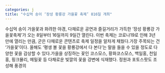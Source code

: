 ```yaml
---
categories: j
title: "수십억 송이 ‘장성 황룡강 가을꽃 축제’ 816일 개최"
---
```

수십억 송이 가을꽃과 화려한 야경, 다채로운 공연과 즐길거리가 가득한 ‘장성 황룡강 가을꽃축제’가 오는 8일부터 16일까지 9일간 열린다. 이번 축제는 코로나19로 인해 3년 만에 열리는 만큼, 군은 다채로운 콘텐츠로 축제 일정을 알차게 채웠다.가장 주목되는 건 ‘가을꽃’이다. 올해도 ‘평생 볼 꽃을 황룡강에서 다 본다’는 말을 들을 수 있을 정도로 다양한 꽃을 감상할 수 있다.가을을 상징하는 꽃인 코스모스, 황화코스모스, 백일홍, 천일홍, 핑크뮬리, 메밀꽃 등 다채로운 빛깔의 꽃을 강변에 식재했다. 정원과 포토스팟도 조성해 풍경의
